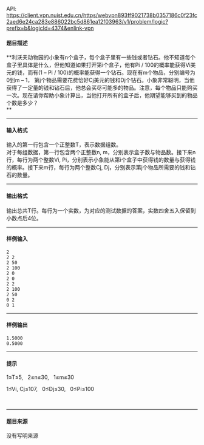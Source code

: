 API: https://client.vpn.nuist.edu.cn/https/webvpn893ff9021738b0357186c0f23fc2aed6e24ca283e886022bc5d861ea12f03963/v1/problem/logic?prefix=b&logicId=4374&enlink-vpn

#### 题目描述

**利沃夫动物园的小象有n个盒子，每个盒子里有一些钱或者钻石。他不知道每个盒子里具体是什么，但他知道如果打开第i个盒子，他有Pi / 100的概率能获得Vi美元的钱，而有(1 – Pi / 100)的概率能获得一个钻石。现在有m个物品，分别编号为0到m – 1，  第j个物品需要花费恰好Cj美元的钱和Dj个钻石。小象非常聪明，当他获得了一定量的钱和钻石后，他总会买尽可能多的物品。注意，每个物品只能购买一次。现在请你帮助小象计算出，当他打开所有的盒子后，他期望能够买到的物品个数是多少？  
**

---

#### 输入格式

输入的第一行包含一个正整数T，表示数据组数。  
对于每组数据，第一行包含两个正整数n, m，分别表示盒子数与物品数。接下来n行，每行为两个整数Vi, Pi，分别表示小象能从第i个盒子中获得钱的数量与获得钱的概率。接下来m行，每行为两个整数Cj, Dj，分别表示第j个物品所需要的钱和钻石的数量。

---

#### 输出格式

输出总共T行。每行为一个实数，为对应的测试数据的答案，实数四舍五入保留到小数点后4位。

---

#### 样例输入
```
2
2 2
2 50
2 100
2 0
2 0
2 2
2 100
2 50
0 2
0 1
```

---

#### 样例输出
```
1.5000
0.5000
```

---

#### 提示

1≤T≤5,   2≤n≤30,   1≤m≤30  
  
1≤Vi, Cj≤107,   0≤Dj≤30,   0≤Pi≤100  
  
 

---

#### 题目来源

没有写明来源